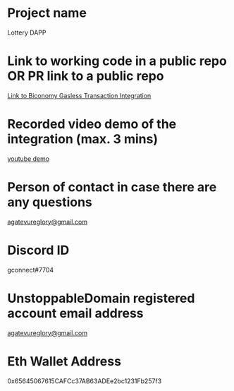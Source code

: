 # Project name
Lottery DAPP

# Link to working code in a public repo OR PR link to a public repo
[Link to Biconomy Gasless Transaction Integration](https://github.com/gconnect/lottery-dapp/blob/master/src/Biconomy/GaslessTransaction.js)

# Recorded video demo of the integration (max. 3 mins)
[youtube demo](https://youtu.be/oaDwpGqz5f8)

# Person of contact in case there are any questions
agatevureglory@gmail.com

# Discord ID
gconnect#7704

# UnstoppableDomain registered account email address
agatevureglory@gmail.com

# Eth Wallet Address
0x65645067615CAFCc37AB63ADEe2bc1231Fb257f3
